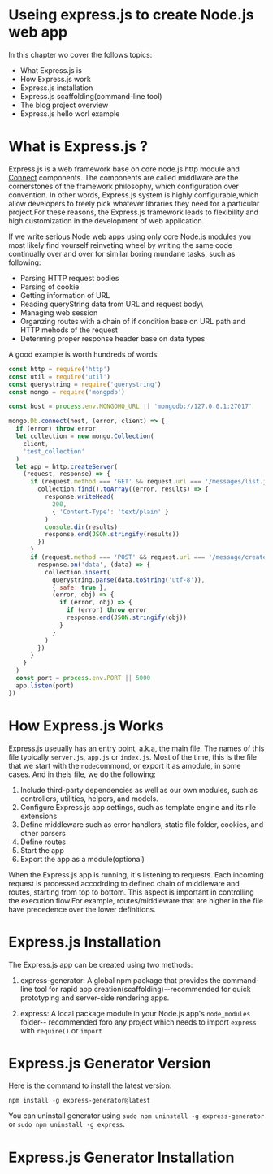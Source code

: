 # Useing express.js to create Node.js web app

In this chapter wo cover the follows topics: 

* What Express.js is 
* How Express.js work 
* Express.js installation
* Express.js scaffolding(command-line tool)
* The blog project overview
* Express.js hello worl example

# What is Express.js ?

Express.js is a web framework base on core node.js http module and [Connect](https://github.com/senchalabs/connect#readme) components. The components are called middlware are the cornerstones of the framework philosophy, which configuration over convention. In other words, Express.js system is highly configurable,which allow developers to freely pick whatever libraries they need for a particular project.For these reasons, the Express.js framework leads to flexibility and high customization in the development of web application.

If we write serious Node web apps using only core Node.js modules you most likely find yourself reinveting wheel by writing the same code continually over and over for similar boring mundane tasks, such as following:

* Parsing HTTP request bodies
* Parsing of cookie
* Getting information of URL
* Reading queryString data from URL and request body\
* Managing web session
* Organzing routes with a chain of if condition base on URL path and HTTP mehods of the request
* Determing proper response header base on data types

A good example is worth hundreds of words:
~~~js
const http = require('http')
const util = require('util')
const querystring = require('querystring')
const mongo = require('mongpdb')

const host = process.env.MONGOHQ_URL || 'mongodb://127.0.0.1:27017'

mongo.Db.connect(host, (error, client) => {
  if (error) throw error
  let collection = new mongo.Collection(
    client,
    'test_collection'
  )
  let app = http.createServer(
    (request, response) => {
      if (request.method === 'GET' && request.url === '/messages/list.json') {
        collection.find().toArray((error, results) => {
          response.writeHead(
            200,
            { 'Content-Type': 'text/plain' }
          )
          console.dir(results)
          response.end(JSON.stringify(results))
        })
      }
      if (request.method === 'POST' && request.url === '/message/create.json') {
        response.on('data', (data) => {
          collection.insert(
            querystring.parse(data.toString('utf-8')),
            { safe: true },
            (error, obj) => {
              if (error, obj) => {
                if (error) throw error
                response.end(JSON.stringify(obj))
              }
            }
          )
        })
      }
    }
  )
  const port = process.env.PORT || 5000
  app.listen(port)
})
~~~

# How Express.js Works

Express.js useually has an entry point, a.k.a, the main file. The names of this file typically `server.js`, `app.js` or `index.js`. Most of the time, this is the file that we start with the `node`commond, or export it as amodule, in some cases. And in theis file, we do the following:

1. Include third-party dependencies as well as our own modules, such as controllers, utilities, helpers, and models.
2. Configure Express.js app settings, such as template engine and its rile extensions
3. Define middleware such as error handlers, static file folder, cookies, and other parsers
4. Define routes
6. Start the app
7. Export the app as a module(optional)

When the Express.js app is running, it's listening to requests. Each incoming request is processed accodrding to defined chain of middleware and routes, starting from top to bottom. This aspect is important in controlling the execution flow.For example, routes/middleware that are higher in the file have precedence over the lower definitions.

# Express.js Installation

The Express.js app can be created using two methods:
1. express-generator: A global npm package that provides the command-line tool for rapid app creation(scaffolding)--recommended for quick prototyping and server-side rendering apps.

2. express: A local package module in your Node.js app's `node_modules` folder-- recommended foro any project which needs to import `express` with `require()` or `import`

# Express.js Generator Version

Here is the command to install the latest version:
~~~
npm install -g express-generator@latest
~~~
You can uninstall generator using `sudo npm uninstall -g express-generator` or `sudo npm uninstall -g express`.

# Express.js Generator Installation

